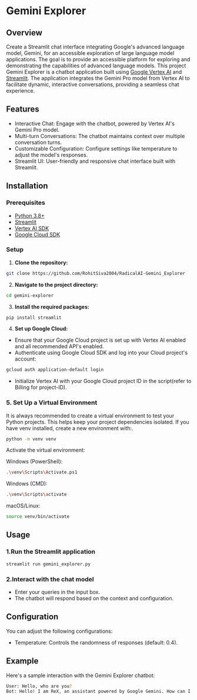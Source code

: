 # Gemini Explorer
## Overview
Create a Streamlit chat interface integrating Google's advanced language model, Gemini, for an accessible exploration of large language model applications. The goal is to provide an accessible platform for exploring and demonstrating the capabilities of advanced language models. This project Gemini Explorer is a chatbot application built using [Google Vertex AI](https://cloud.google.com/vertex-ai) and [Streamlit](https://streamlit.io/). The application integrates the Gemini Pro model from Vertex AI to facilitate dynamic, interactive conversations, providing a seamless chat experience.

## Features
- Interactive Chat: Engage with the chatbot, powered by Vertex AI's Gemini Pro model.
- Multi-turn Conversations: The chatbot maintains context over multiple conversation turns.
- Customizable Configuration: Configure settings like temperature to adjust the model's responses.
- Streamlit UI: User-friendly and responsive chat interface built with Streamlit.

## Installation

### Prerequisites
- [Python 3.8+](https://www.python.org/downloads/)
- [Streamlit](https://docs.streamlit.io/)
- [Vertex AI SDK](https://cloud.google.com/vertex-ai?hl=en&authuser=1)
- [Google Cloud SDK](https://cloud.google.com/sdk?hl=en)

### Setup
1. **Clone the repository:**
```bash
git clone https://github.com/RohitSiva2004/RadicalAI-Gemini_Explorer
```
2. **Navigate to the project directory:**
```bash
cd gemini-explorer
```

3. **Install the required packages:**
```bash
pip install streamlit
```

4. **Set up Google Cloud:**
- Ensure that your Google Cloud project is set up with Vertex AI enabled and all recommended API's enabled.
- Authenticate using Google Cloud SDK and log into your Cloud project's account:
```bash
gcloud auth application-default login
```
- Initialize Vertex AI with your Google Cloud project ID in the script(refer to Billing for project-ID).

### **5. Set Up a Virtual Environment**
It is always recommended to create a virtual environment to test your Python projects. This helps keep your project dependencies isolated. If you have venv installed, create a new environment with:.
```bash
python -m venv venv
```

Activate the virtual environment:

Windows (PowerShell):
```bash
.\venv\Scripts\Activate.ps1
```

Windows (CMD):
```bash
.\venv\Scripts\activate
```

macOS/Linux:
```bash
source venv/bin/activate
```

## Usage

### **1.Run the Streamlit application**
```bash
streamlit run gemini_explorer.py
```

### **2.Interact with the chat model**
- Enter your queries in the input box.
- The chatbot will respond based on the context and configuration.

## Configuration
You can adjust the following configurations:
- Temperature: Controls the randomness of responses (default: 0.4).

## Example
Here's a sample interaction with the Gemini Explorer chatbot:

```bash
User: Hello, who are you?
Bot: Hello! I am ReX, an assistant powered by Google Gemini. How can I assist you today? 😊
```




